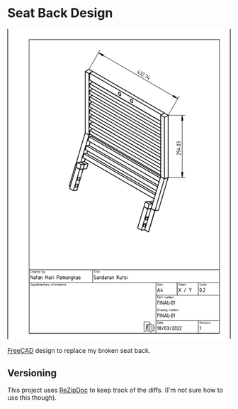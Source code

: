 # Seat Back Design
![](SS.png)

[FreeCAD](https://github.com/FreeCAD/FreeCAD) design to replace my broken seat back. 

## Versioning
This project uses [ReZipDoc](https://github.com/hoijui/ReZipDoc) to keep track of the diffs. (I'm not sure how to use this though).
